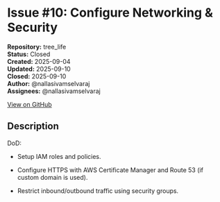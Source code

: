 # Issue #10: Configure Networking & Security

**Repository:** tree_life  
**Status:** Closed  
**Created:** 2025-09-04  
**Updated:** 2025-09-10  
**Closed:** 2025-09-10  
**Author:** @nallasivamselvaraj  
**Assignees:** @nallasivamselvaraj  

[View on GitHub](https://github.com/Simtestlab/tree_life/issues/10)

## Description

DoD:
- Setup IAM roles and policies.

- Configure HTTPS with AWS Certificate Manager and Route 53 (if custom domain is used).

- Restrict inbound/outbound traffic using security groups.
